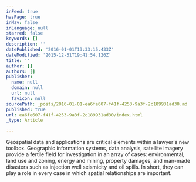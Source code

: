 ```yaml
---
inFeed: true
hasPage: true
inNav: false
inLanguage: null
starred: false
keywords: []
description: ''
datePublished: '2016-01-01T13:33:15.433Z'
dateModified: '2015-12-31T19:41:54.126Z'
title: ''
author: []
authors: []
publisher:
  name: null
  domain: null
  url: null
  favicon: null
sourcePath: _posts/2016-01-01-ea6fe607-f41f-4253-9a3f-2c189931ad30.md
published: true
url: ea6fe607-f41f-4253-9a3f-2c189931ad30/index.html
_type: Article

---
```

Geospatial data and applications are critical elements within a lawyer's new toolbox.  Geographic information systems, data analysis, satellite imagery provide a fertile field for investigation in an array of cases:  environmental, land use and zoning, energy and mining, property damages, and man-made disasters such as injection well seismicity and oil spills.  In short, they can play a role in every case in which spatial relationships are important.